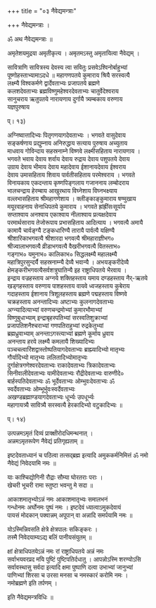 +++
title = "०३ नैवेद्यमन्त्राः"

+++
नैवेद्यमन्त्राः ।  
  
ॐ अथ नैवेद्यमन्त्राः ॥  
  
अमृतेशयमुद्रया अमृतीकृत्य । अमृतमऽस्तु अमृतायित्वा नैवेद्यम् ।   
  
सावित्राणि सावित्रस्य देवस्य त्वा सवितुः प्रसवेऽश्विनोर्बाहुभ्यां   
पूष्णोहस्ताभ्यामाऽदधे ॥ महागणपतये कुमाराय श्रियै सरस्वत्यै   
लक्ष्म्यै विश्वकर्मणे द्वार्देवताभ्यः प्रजापतये ब्रह्मणे   
कलशदेवताभ्यः ब्रह्मविष्णुमहेश्वरदेवताभ्यः चातुर्वेदेश्वराय   
सानुचराय ऋतुपतये नारायणाय दुर्गायै त्र्यम्बकाय वरुणाय   
यज्ञपुरुषाय  
  
प्। १३)  
  
अग्निष्वात्तादिभ्यः पितृगणयागदेवताभ्यः । भगवते वासुदेवाय   
सङ्कर्षणाय प्रद्युम्नाय अनिरुद्धाय सत्याय पुरुषाय अच्युताय   
माधवाय गोविन्दाय सहस्रनाम्ने विष्णवे लक्ष्मीसहिताय नारायणाय ।   
भगवते भवाय देवाय शर्वाय देवाय रुद्राय देवाय पशुपतये देवाय   
उग्राय देवाय भीमाय देवाय महादेवाय ईशानायदेवाय ईश्वराय   
देवाय उमासहिताय शिवाय पार्वतीसहिताय परमेश्वराय । भगवते   
विनायकाय एकदन्ताय कृष्णपिङ्गलाय गजाननाय लम्बोदराय   
भालचन्द्राय हेरम्बाय आखुरथाय विघ्नेशाय विघ्नभक्ष्याय   
वल्लभासहिताय श्रीमहागणेशाय । क्लीङ्काङ्कुमाराय षण्मुखाय   
मयूरवाहनाय सेनाधिपतये कुमाराय । भगवते ह्रांह्रींसःसूर्याय   
सप्ताश्वाय अनश्वाय एकाश्वाय नीलाश्वाय प्रत्यक्षदेवाय   
परमार्थसाराय तेजोरूपाय प्रभासहिताय आदित्याय । भगवत्यै अमायै   
कामायै चार्वङ्ग्यै टङ्कधारिण्यै तारायै पार्वत्यै यक्षिण्यै   
श्रीशारिकाभगवत्यै श्रीशारदा भगवत्यै श्रीमहाराज्ञीभग०   
श्रीज्वालाभगवत्यै व्रीडाभगवत्यै वैखरीभगवत्यै वितस्ताभ०   
गङ्गाभ० यमुनाभ० कालिकाभ० सिद्धलक्ष्म्यै महालक्ष्म्यै   
महात्रिपुरसुन्दर्यै सहस्रनाम्न्यै देव्यै भवान्यै । अभयङ्करीदेव्यै   
क्षेमङ्करीभगवत्यैसर्वशत्रुघातिन्यै इह राष्ट्राधिपतये भैरवाय ।   
इन्द्राय वज्रहस्ताय अग्नये शक्तिहस्ताय यमाय दण्डहस्ताय नैर्-ऋतये   
खड्गहस्ताय वरुणाय पाशहस्ताय वायवे ध्वजहस्ताय कुबेराय   
गदाहस्ताय ईशानाय त्रिशूलहस्ताय ब्रह्मणे पद्महस्ताय विष्णवे   
चक्रहस्ताय अनन्तादिभ्यः अष्टाभ्यः कुलनागदेवताभ्यः   
अग्न्यादित्याभ्यां वरुणचन्द्रमोभ्यां कुमारभौमाभ्यां   
विष्णुबुधाभ्याम् इन्द्राबृहस्पतिभ्यां सरस्वतिशुक्राभ्यां   
प्रजापतिशनैश्चराभ्यां गणपतिराहुभ्यां रुद्रकेतुभ्यां   
ब्रह्मध्रुवाभ्याम् अनन्ताऽगस्त्याभ्यां ब्रह्मणे कूर्माय ध्रुवाय   
अनन्ताय हरये लक्ष्म्यै कमलायै शिख्यादिभ्यः   
पञ्चचत्वारिंशद्वास्तोष्पतियागदेवताभ्यः ब्राह्म्यादिभ्यो मातृभ्यः   
गौर्यादिभ्यो मातृभ्यः ललितादिभ्योमातृभ्यः   
दुर्गाक्षेत्रगणेश्वरदेवताभ्यः राकादेवताभ्यः त्रिकादेवताभ्यः   
सिनीवालीदेवताभ्यः यामीदेवताभ्यः रौद्रीदेवताभ्यः वारुणीदे०   
बार्हस्पतिदेवताभ्यः ॐ भूर्देवताभ्यः ओम्भुवःदेवताभ्यः ॐ   
स्वर्देवताभ्यः ओम्भूर्भुवःस्वर्देवताभ्यः   
अखण्डब्रह्माण्डयागदेवताभ्यः धूर्भ्यः उपधूर्भ्यः   
महागायत्र्यै सावित्र्यै सरस्वत्यै हेरकादिभ्यो वटुकादिभ्यः ॥  
  
प्। १४)  
  
उत्पन्नमऽमृतं दिव्यं प्राक्क्षीरोदधिमन्थनात् ।  
अन्नमऽमृतरूपेण नैवेद्यं प्रतिगृह्यताम् ॥  
  
इष्टदेवताध्यानं च पठित्वा तत्सद्ब्रह्म इत्यादि अमुककर्मनिमित्तं ॐ नमो   
नैवेद्यं निवेदयामि नमः ॥  
  
याः काश्चिद्योगिनी रौद्राः सौम्या घोरतराः पराः ।  
खेचरी भूचरी रामा स्तुष्टा भवन्तु मे सदा ॥  
  
आकाशमातृभ्योऽन्नं नमः आकाशमातृभ्यः समालभनं   
गन्धोनमः अर्घोनमः पुष्पं नमः । इष्टदेवं ध्यात्वाऽमुकदेवायं   
पायसं मोदकान् पक्वान्नम् अपूपान् वा अन्नादि समर्पयामि नमः ॥  
  
योऽस्मिन्निवसति क्षेत्रे क्षेत्रपालः सकिङ्करः ।  
तस्मै निवेदयाम्यऽद्य बलिं पानीयसंयुतम् ॥  
  
क्षां क्षेत्राधिपतयेऽन्नं नमः रां राष्ट्राधिपतये अन्नं नमः   
सर्वाभयवरप्रद मयि पुष्टिं पुष्टिपतिर्दधातु । आपन्नोऽस्मि शरण्योऽसि   
सर्वावस्थासु सर्वदा इत्यादि क्षमा पुष्पाणि दत्वा उभाभ्यां जानुभ्यां   
पाणिभ्यां शिरसा च उरसा मनसा च नमस्कारं करोमि नमः ।   
नमोब्रह्मणे इति तर्पणम् ।  
  
इति नैवेद्यमन्त्रविधिः ॥  
  